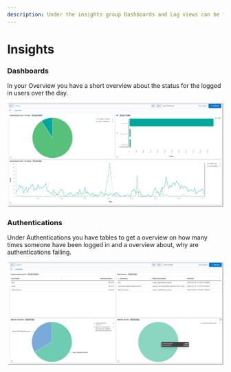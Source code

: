 ```yaml
---
description: Under the insights group Dashboards and Log views can be found
---
```


# Insights

### Dashboards

In your Overview you have a short overview about the status for the logged in users over the day.&#x20;



![](../../.gitbook/assets/test.png)

### Authentications

Under Authentications you have tables to get a overview on how many times someone have been logged in and a overview about, why are authentications failing.&#x20;

![](<../../.gitbook/assets/image (66) (1).png>)


